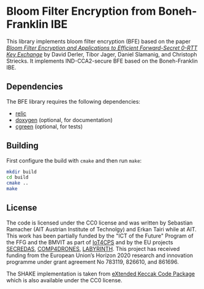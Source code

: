 Bloom Filter Encryption from Boneh-Franklin IBE
===============================================

This library implements bloom filter encryption (BFE) based on the paper [*Bloom Filter Encryption
and Applications to Efficient Forward-Secret 0-RTT Key Exchange*](https://eprint.iacr.org/2018/199)
by David Derler, Tibor Jager, Daniel Slamanig, and Christoph Striecks. It implements IND-CCA2-secure
BFE based on the Boneh-Franklin IBE.

Dependencies
------------

The BFE library requires the following dependencies:
* [relic](https://github.com/relic-toolkit/relic)
* [doxygen](http://www.doxygen.nl/index.html) (optional, for documentation)
* [cgreen](https://github.com/cgreen-devs/cgreen) (optional, for tests)

Building
--------

First configure the build with `cmake` and then run `make`:
```sh
mkdir build
cd build
cmake ..
make
```

License
-------

The code is licensed under the CC0 license and was written by Sebastian Ramacher (AIT Austrian
Institute of Technolgy) and Erkan Tairi while at AIT. This work has been partially funded by the
"ICT of the Future" Program of the FFG and the BMVIT as part of [IoT4CPS](https://iot4cps.at) and by
the EU projects [SECREDAS](https://secredas-project.eu/), [COMP4DRONES](https://www.comp4drones.eu),
[LABYRINTH](https://labyrinth2020.eu/). This project has received funding from the European Union’s
Horizon 2020 research and innovation programme under grant agreement No 783119, 826610, and 861696.

The SHAKE implementation is taken from [eXtended Keccak Code Package](https://github.com/XKCP/XKCP)
which is also available under the CC0 license.

